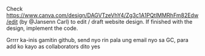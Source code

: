 Check https://www.canva.com/design/DAGVTzeVhY4/Zg3c1A1PQtlMMRhFm82Edw/edit (by @Jansenn Carl) to edit / draft website design.
If finished with the design, implement the code. 

Grrrr ka-inis gamitin github, send nyo rin pala ung email nyo sa GC, para add ko kayo as collaborators dito
yes
